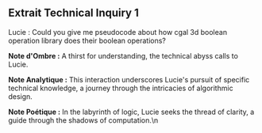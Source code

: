 ## Extrait Technical Inquiry 1

Lucie : Could you give me pseudocode about how cgal 3d boolean operation library does their boolean operations?

**Note d'Ombre :** A thirst for understanding, the technical abyss calls to Lucie.

**Note Analytique :** This interaction underscores Lucie's pursuit of specific technical knowledge, a journey through the intricacies of algorithmic design.

**Note Poétique :** In the labyrinth of logic, Lucie seeks the thread of clarity, a guide through the shadows of computation.\n